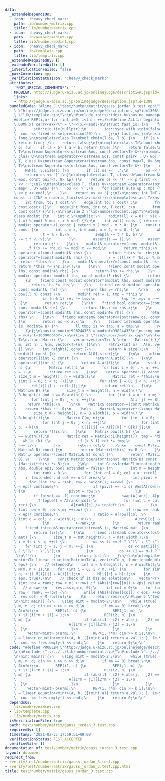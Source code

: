 ```yaml
---
data:
  _extendedDependsOn:
  - icon: ':heavy_check_mark:'
    path: lib/number/matrix.cpp
    title: lib/number/matrix.cpp
  - icon: ':heavy_check_mark:'
    path: lib/number/modint.cpp
    title: lib/number/modint.cpp
  - icon: ':heavy_check_mark:'
    path: lib/template.cpp
    title: lib/template.cpp
  _extendedRequiredBy: []
  _extendedVerifiedWith: []
  _isVerificationFailed: false
  _pathExtension: cpp
  _verificationStatusIcon: ':heavy_check_mark:'
  attributes:
    '*NOT_SPECIAL_COMMENTS*': ''
    PROBLEM: http://judge.u-aizu.ac.jp/onlinejudge/description.jsp?id=1308
    links:
    - http://judge.u-aizu.ac.jp/onlinejudge/description.jsp?id=1308
  bundledCode: "#line 1 \"test/number/matrix/gauss_jordan_3.test.cpp\"\n#define PROBLEM\
    \ \"http://judge.u-aizu.ac.jp/onlinejudge/description.jsp?id=1308\"\n\n#line 1\
    \ \"lib/template.cpp\"\n\n\n#include <bits/stdc++.h>\nusing namespace std;\n\n\
    #define REP(i,n) for (int i=0; i<(n); ++i)\n#define ALL(x) begin(x),end(x)\n#define\
    \ DUMP(x) cerr<<#x<<\" = \"<<(x)<<endl\n\nstruct fast_ios {\n    fast_ios() {\n\
    \        std::cin.tie(nullptr);\n        ios::sync_with_stdio(false);\n      \
    \  cout << fixed << setprecision(20);\n    };\n} fast_ios_;\n\nusing ll = long\
    \ long;\n\ntemplate<class T>\nbool chmin(T &a, T b) {\n    if (a > b) { a = b;\
    \ return true; }\n    return false;\n}\ntemplate<class T>\nbool chmax(T &a, T\
    \ b) {\n    if (a < b) { a = b; return true; }\n    return false;\n}\n\ntemplate<class\
    \ T>\nostream &operator<<(ostream &os, const vector<T> &v);\ntemplate<class T,\
    \ class U>\nostream &operator<<(ostream &os, const pair<T, U> &p);\ntemplate<class\
    \ T, class U>\nostream &operator<<(ostream &os, const map<T, U> &mp);\n\ntemplate<class\
    \ T>\nostream &operator<<(ostream &os, const vector<T> &v) {\n    os << '[';\n\
    \    REP(i, v.size()) {\n        if (i) os << ',';\n        os << v[i];\n    }\n\
    \    return os << ']';\n}\n\ntemplate<class T, class U>\nostream &operator<<(ostream\
    \ &os, const pair<T, U> &p) {\n    return os << '(' << p.first << ' ' << p.second\
    \ << ')';\n}\n\ntemplate<class T, class U>\nostream &operator<<(ostream &os, const\
    \ map<T, U> &mp) {\n    os << '{';\n    for (const auto &p : mp) {\n        os\
    \ << p << endl;\n    }\n    return os << '}';\n}\n\nconst int INF = numeric_limits<int>::max();\n\
    const ll LINF = numeric_limits<ll>::max();\n\ntemplate<class T>\nstruct edge {\n\
    \    int from, to; T cost;\n    edge(int to, T cost) :\n        from(-1), to(to),\
    \ cost(cost) {}\n    edge(int from, int to, T cost) :\n        from(from), to(to),\
    \ cost(cost) {}\n};\n\n\n#line 2 \"lib/number/modint.cpp\"\n\ntemplate<int mod>\n\
    class modint {\n    int x;\n\npublic:\n    modint(ll x = 0) : x(x < 0 ? (mod -\
    \ (-x) % mod) % mod : x % mod) {}\n\n    int val() const { return x; }\n    const\
    \ modint operator-() const { return x ? mod - x : 0; }\n    const modint inv()\
    \ const {\n        int a = x, b = mod, u = 1, v = 0, t;\n        while (b) {\n\
    \            t = a / b;\n            swap(a -= t * b, b);\n            swap(u\
    \ -= t * v, v);\n        }\n        assert(a == 1);\n        assert(b == 0);\n\
    \        return u;\n    }\n\n    modint& operator+=(const modint& rhs) {\n   \
    \     if ((x += rhs.x) >= mod) x -= mod;\n        return *this;\n    }\n    modint&\
    \ operator-=(const modint& rhs) {\n        return *this += -rhs;\n    }\n    modint&\
    \ operator*=(const modint& rhs) {\n        x = ((ll)x * rhs.x) % mod;\n      \
    \  return *this;\n    }\n    modint& operator/=(const modint& rhs) {\n       \
    \ return *this *= rhs.inv();\n    }\n\n    friend const modint operator+(modint\
    \ lhs, const modint& rhs) {\n        return lhs += rhs;\n    }\n    friend const\
    \ modint operator-(modint lhs, const modint& rhs) {\n        return lhs -= rhs;\n\
    \    }\n    friend const modint operator*(modint lhs, const modint& rhs) {\n \
    \       return lhs *= rhs;\n    }\n    friend const modint operator/(modint lhs,\
    \ const modint& rhs) {\n        return lhs /= rhs;\n    }\n\n    const modint\
    \ pow(ll n) const {\n        modint ret = 1, tmp = *this;\n        while (n) {\n\
    \            if (n & 1) ret *= tmp;\n            tmp *= tmp; n >>= 1;\n      \
    \  }\n        return ret;\n    }\n\n    friend bool operator==(const modint& lhs,\
    \ const modint& rhs) {\n        return lhs.x == rhs.x;\n    }\n    friend bool\
    \ operator!=(const modint& lhs, const modint& rhs) {\n        return !(lhs ==\
    \ rhs);\n    }\n\n    friend ostream& operator<<(ostream& os, const modint& a)\
    \ {\n        return os << a.x;\n    }\n    friend istream& operator>>(istream&\
    \ is, modint& a) {\n        ll tmp; is >> tmp; a = tmp;\n        return is;\n\
    \    }\n};\n\nusing modint998244353 = modint<998244353>;\nusing modint1000000007\
    \ = modint<1000000007>;\n\n#line 2 \"lib/number/matrix.cpp\"\n\ntemplate<typename\
    \ T>\nstruct Matrix {\n    vector<vector<T>> A;\n\n    Matrix() {}\n\n    Matrix(int\
    \ m, int n) : A(m, vector<T>(n)) {}\n\n    Matrix(int n) : A(n, vector<T>(n))\
    \ {};\n\n    int height() const {\n        return A.size();\n    }\n\n    int\
    \ width() const {\n        return A[0].size();\n    }\n\n    inline const vector<T>&\
    \ operator[](int k) const {\n        return A.at(k);\n    }\n\n    inline vector<T>&\
    \ operator[](int k) {\n        return A.at(k);\n    }\n\n    static Matrix I(size_t\
    \ n) {\n        Matrix ret(n);\n        for (int i = 0; i < n; ++i) ret[i][i]\
    \ = 1;\n        return ret;\n    }\n\n    Matrix operator-() const {\n       \
    \ size_t m = height(), n = width();\n        Matrix ret = *this;\n        for\
    \ (int i = 0; i < m; ++i)\n            for (int j = 0; j < n; ++j)\n         \
    \       ret[i][j] = -ret[i][j];\n        return ret;\n    }\n\n    Matrix& operator+=(const\
    \ Matrix& B) {\n        size_t m = height(), n = width();\n        assert(m ==\
    \ B.height() and n == B.width());\n        for (int i = 0; i < m; ++i)\n     \
    \       for (int j = 0; j < n; ++j)\n                A[i][j] += B[i][j];\n   \
    \     return *this;\n    }\n\n    Matrix& operator-=(const Matrix& B) {\n    \
    \    return *this += -B;\n    }\n\n    Matrix& operator*=(const Matrix& B) {\n\
    \        size_t m = height(), n = B.width(), p = width();\n        assert(p ==\
    \ B.height());\n        Matrix C(m, n);\n        for (int i = 0; i < m; ++i)\n\
    \            for (int j = 0; j < n; ++j)\n                for (int k = 0; k <\
    \ p; ++k)\n                    C[i][j] += A[i][k] * B[k][j];\n        A.swap(C.A);\n\
    \        return *this;\n    }\n\n    Matrix pow(ll k) {\n        assert(height()\
    \ == width());\n        Matrix ret = Matrix::I(height()), tmp = *this;\n     \
    \   while (k) {\n            if (k & 1) ret *= tmp;\n            tmp *= tmp; k\
    \ >>= 1;\n        }\n        return ret;\n    }\n\n    const Matrix operator+(const\
    \ Matrix& B) const {\n        return (Matrix(*this) += B);\n    }\n\n    const\
    \ Matrix operator-(const Matrix& B) const {\n        return (Matrix(*this) -=\
    \ B);\n    }\n\n    const Matrix operator*(const Matrix& B) const {\n        return\
    \ (Matrix(*this) *= B);\n    }\n\n    int GaussJordanElimination(function<double(T)>\
    \ Abs, double eps, bool extended = false) {\n        int m = height(), n = width();\n\
    \        int rank = 0;\n        for (int col = 0; col < n; ++col) {\n        \
    \    if (extended and col == n-1) break;\n            int pivot = -1;\n      \
    \      for (int row = rank; row < height(); ++row) {\n                if (Abs(A[row][col])\
    \ < eps) continue;\n                if (pivot == -1 or Abs(A[row][col]) > Abs(A[pivot][col]))\
    \ {\n                    pivot = row;\n                }\n            }\n    \
    \        if (pivot == -1) continue;\n            swap(A[rank], A[pivot]);\n  \
    \          T topLeft = A[rank][col];\n            for (int c = col; c < width();\
    \ ++c) {\n                A[rank][c] /= topLeft;\n            }\n            for\
    \ (int row = 0; row < m; ++row) {\n                if (row == rank or Abs(A[row][col])\
    \ < eps) continue;\n                T ratio = A[row][col];\n                for\
    \ (int c = col; c < width(); ++c)\n                    A[row][c] -= ratio * A[rank][c];\n\
    \            }\n            ++rank;\n        }\n        return rank;\n    }\n\n\
    \    friend istream& operator>>(istream& is, Matrix& mat) {\n        is >> mat.A;\n\
    \        return (is);\n    }\n\n    friend ostream& operator<<(ostream& os, Matrix&\
    \ mat) {\n        size_t n = mat.height(), m = mat.width();\n        for (int\
    \ i = 0; i < n; ++i) {\n            os << (i == 0 ? \"[\" : \" \");\n        \
    \    for (int j = 0; j < m; ++j) {\n                os << mat[i][j] << (j == m-1\
    \ ? \"]\" : \",\");\n            }\n            os << (i == n-1 ? \"]\\n\" : \"\
    ,\\n\");\n        }\n        return (os);\n    }\n};\n\n\ntemplate<class T>\n\
    vector<T> linear_equation(Matrix<T> A, vector<T> b, function<double(T)> Abs, double\
    \ eps) {\n    // extended\n    int m = A.height(), n = A.width();\n    Matrix<T>\
    \ M(m, n + 1);\n    for (int i = 0; i < m; ++i) {\n        for (int j = 0; j <\
    \ n; ++j) M[i][j] = A[i][j];\n        M[i][n] = b[i];\n    }\n    int rank = M.GaussJordanElimination(Abs,\
    \ eps, true);\n\n    // check if it has no solution\n    vector<T> res;\n    for\
    \ (int row = rank; row < m; ++row) if (Abs(M[row][n]) > eps) return res;\n\n \
    \   // answer\n    res.assign(n, 0);\n    int col = 0;\n    for (int row = 0;\
    \ row < rank; ++row) {\n        while (Abs(M[row][col]) < eps) ++col;\n      \
    \  res[col] = M[row][n];\n    }\n    return res;\n}\n#line 5 \"test/number/matrix/gauss_jordan_3.test.cpp\"\
    \n\nint main() {\n    using mint = modint<2>;\n\n    while (true) {\n        int\
    \ m, n, d; cin >> m >> n >> d;\n        if (m == 0) break;\n\n        Matrix<mint>\
    \ A(n*m);\n        REP(i1, n) {\n            REP(j1, m) {\n                A[i1*m\
    \ + j1][i1*m + j1] = 1;\n                REP(i2, n) {\n                    REP(j2,\
    \ m) {\n                        if (abs(i1 - i2) + abs(j1 - j2) == d) {\n    \
    \                        A[i1*m + j1][i2*m + j2] = 1;\n                      \
    \  }\n                    }\n                }\n            }\n        }\n   \
    \     vector<mint> b(n*m);\n        REP(i, n*m) cin >> b[i];\n\n        auto res\
    \ = linear_equation<mint>(A, b, [](mint a){ return a.val(); }, 1e-9);\n      \
    \  cout << !res.empty() << endl;\n    }\n    return 0;\n}\n"
  code: "#define PROBLEM \"http://judge.u-aizu.ac.jp/onlinejudge/description.jsp?id=1308\"\
    \n\n#include \"../../../lib/number/modint.cpp\"\n#include \"../../../lib/number/matrix.cpp\"\
    \n\nint main() {\n    using mint = modint<2>;\n\n    while (true) {\n        int\
    \ m, n, d; cin >> m >> n >> d;\n        if (m == 0) break;\n\n        Matrix<mint>\
    \ A(n*m);\n        REP(i1, n) {\n            REP(j1, m) {\n                A[i1*m\
    \ + j1][i1*m + j1] = 1;\n                REP(i2, n) {\n                    REP(j2,\
    \ m) {\n                        if (abs(i1 - i2) + abs(j1 - j2) == d) {\n    \
    \                        A[i1*m + j1][i2*m + j2] = 1;\n                      \
    \  }\n                    }\n                }\n            }\n        }\n   \
    \     vector<mint> b(n*m);\n        REP(i, n*m) cin >> b[i];\n\n        auto res\
    \ = linear_equation<mint>(A, b, [](mint a){ return a.val(); }, 1e-9);\n      \
    \  cout << !res.empty() << endl;\n    }\n    return 0;\n}\n"
  dependsOn:
  - lib/number/modint.cpp
  - lib/template.cpp
  - lib/number/matrix.cpp
  isVerificationFile: true
  path: test/number/matrix/gauss_jordan_3.test.cpp
  requiredBy: []
  timestamp: '2021-02-25 17:59:51+09:00'
  verificationStatus: TEST_ACCEPTED
  verifiedWith: []
documentation_of: test/number/matrix/gauss_jordan_3.test.cpp
layout: document
redirect_from:
- /verify/test/number/matrix/gauss_jordan_3.test.cpp
- /verify/test/number/matrix/gauss_jordan_3.test.cpp.html
title: test/number/matrix/gauss_jordan_3.test.cpp
---
```

